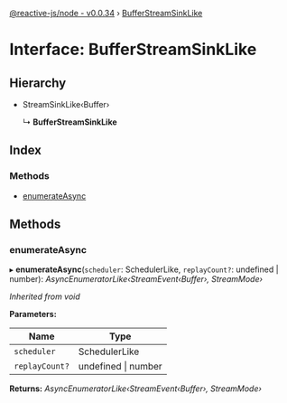 [@reactive-js/node - v0.0.34](../README.md) › [BufferStreamSinkLike](bufferstreamsinklike.md)

# Interface: BufferStreamSinkLike

## Hierarchy

* StreamSinkLike‹Buffer›

  ↳ **BufferStreamSinkLike**

## Index

### Methods

* [enumerateAsync](bufferstreamsinklike.md#enumerateasync)

## Methods

###  enumerateAsync

▸ **enumerateAsync**(`scheduler`: SchedulerLike, `replayCount?`: undefined | number): *AsyncEnumeratorLike‹StreamEvent‹Buffer›, StreamMode›*

*Inherited from void*

**Parameters:**

Name | Type |
------ | ------ |
`scheduler` | SchedulerLike |
`replayCount?` | undefined &#124; number |

**Returns:** *AsyncEnumeratorLike‹StreamEvent‹Buffer›, StreamMode›*

